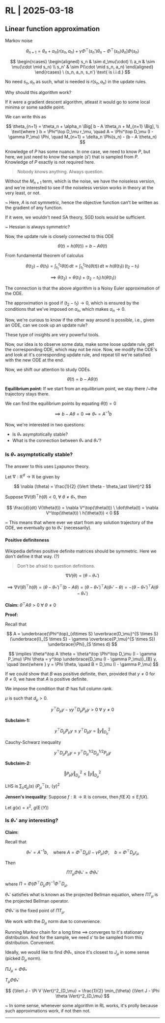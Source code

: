 # RL | 2025-03-18

## Linear function approximation

Markov noise

$$
\theta_{n+1} = \theta_n + \alpha_n \Big[ r(s_n, a_n) + \gamma \Phi^\top(s_n') \theta_n - \Phi^\top(s_n) \theta_n \Big] \Phi(s_n)
$$

$$
\begin{rcases}
\begin{aligned}
s_n & \sim d_\mu(\cdot) \\
a_n & \sim \mu(\cdot \mid s_n) \\
s_n' & \sim P(\cdot \mid s_n, a_n)
\end{aligned}
\end{rcases}
\ (s_n, a_n, s_n') \text{ is i.i.d.}
$$

No need $s_n, a_n$ as such, what is needed is $r(s_n, a_n)$ in the update rules.

Why should this algorithm work?

If it were a gradient descent algorithm, atleast it would go to some local minima or some saddle point.

We can write this as

$$
\theta_{n+1} = \theta_n + \alpha_n \Big[ b - A \theta_n + M_{n+1} \Big], \\ \text{where } b = \Phi^\top D_\mu r_\mu, \quad A = \Phi^\top D_\mu (I - \gamma P_\mu) \Phi, \quad M_{n+1} = \delta_n \Phi(s_n) - (b - A \theta_n)
$$

Knowledge of $P$ has some nuance. In one case, we need to know $P$, but here, we just need to know the sample $(s')$ that is sampled from $P$. Knowledge of $P$ exactly is not required here.

> Nobody knows anything. Always question.

Without the $M_{n+1}$ term, which is the noise, we have the noiseless version, and we're interested to see if the noiseless version works in theory at the very least, or not.

~ Here, $A$ is not symmetric, hence the objective function can't be written as the gradient of any function.

If it were, we wouldn't need SA theory, SGD tools would be sufficient.

~ Hessian is always symmetric?

Now, the update rule is closely connected to this ODE

$$
\dot \theta(t) = h(\theta(t)) = b - A \theta(t)
$$

From fundamental theorem of calculus

$$
\theta(t_2) - \theta(t_1) = \int_{t_1}^{t_2} \dot \theta(t) \, dt = \int_{t_1}^{t_2} h(\theta(t)) \, dt \approx h(\theta(t_1)) \, (t_2 - t_1)
$$

$$
\implies \theta(t_2) = \theta(t_1) + (t_2 - t_1) \, h(\theta(t_1))
$$

The connection is that the above algorithm is a Noisy Euler approximation of the ODE.

The approximation is good if $(t_2 - t_1) \to 0$, which is ensured by the conditions that we've imposed on $\alpha_n$, which makes $\alpha_n \to 0$.

Now, we're curious to know if the other way around is possible, i.e., given an ODE, can we cook up an update rule?

These type of insights are very powerful tools.

Now, our idea is to observe some data, make some loose update rule, get the corresponding ODE, which may not be nice. Now, we modify the ODE's and look at it's corresponding update rule, and repeat till we're satisfied with the new ODE at the end.

Now, we shift our attention to study ODEs.

$$
\dot \theta(t) = b - A \theta(t)
$$

**Equilibrium point**: If we start from an equilibrium point, we stay there /~the trajectory stays there.

We can find the equilibrium points by equating $\dot \theta (t) = 0$

$$
\implies b - A \theta = 0 \implies \theta_\ast = A^{-1} b
$$

Now, we're interested in two questions:

- Is $\theta_\ast$ asymptotically stable?
- What is the connection between $\theta_\ast$ and $\theta_\ast'$?

### Is $\theta_\ast$ asymptotically stable?

The answer to this uses Lyapunov theory.

Let $\nabla: \mathbb{R}^d \to \mathbb{R}$ be given by

$$
\nabla (\theta) = \frac{1}{2} {\Vert \theta - \theta_\ast \Vert}^2
$$

Suppose $\nabla V(\theta)^\top h(\theta) < 0, \ \forall \ \theta \neq \theta_\ast$, then

$$
\frac{d}{dt} V(\theta(t)) = \nabla V^\top(\theta(t)) \ \dot\theta(t) = \nabla V^\top(\theta(t)) \ h(\theta(t)) < 0
$$

~ This means that where ever we start from any solution trajectory of the ODE, we eventually go to $\theta_\ast'$ (necessarily).

#### Positive definiteness

Wikipedia defines positive definite matrices should be symmetric. Here we don't define it that way. (?)

> Don't be afraid to question definitions.

$$
\nabla V(\theta) = (\theta - \theta_\ast')
$$

$$
\implies
\nabla V(\theta)^\top h(\theta)
= {(\theta - \theta_\ast')}^\top (b - A \theta)
= {(\theta - \theta_\ast')}^\top A (\theta_\ast' - \theta)
= - {(\theta - \theta_\ast')}^\top A (\theta - \theta_\ast')
$$

**Claim:** $\theta^\top A \theta > 0 \ \forall \ \theta \neq 0$

**Proof:**

Recall that

$$
A = \underbrace{\Phi^\top}_{d\times S} \overbrace{D_\mu}^{S \times S} (\underbrace{I}_{S \times S} - \gamma \overbrace{P_\mu}^{S \times S}) \underbrace{\Phi}_{S \times d}
$$

$$
\implies
\theta^\top A \theta = \theta^\top \Phi^\top D_\mu (I - \gamma P_\mu) \Phi \theta = y^\top \underbrace{D_\mu (I - \gamma P_\mu)}_{B} y, \quad \text{where } y = \Phi \theta, \quad B = D_\mu (I - \gamma P_\mu)
$$

If we could show that $B$ was positive definite, then, provided that $y \neq 0$ for $\theta \neq 0$, we have that $A$ is positive definite.

We impose the condition that $\Phi$ has full column rank.

$\mu$ is such that $d_\mu > 0$.

$$
y^\top D_\mu y - \gamma y^\top D_\mu P_\mu y > 0 \ \forall \ y \neq 0
$$

**Subclaim-1:**

$$
y^\top D_\mu P_\mu y \leq y^\top D_\mu y = {\Vert y \Vert}^2_{D_\mu}
$$

Cauchy-Schwarz inequality

$$
y^\top D_\mu P_\mu y = y^\top D_\mu^{1/2} D_\mu^{1/2} P_\mu y
$$

**Subclaim-2:**

$$
{\Vert P_\mu y \Vert}^2_{D_\mu} \leq {\Vert y \Vert}^2_{D_\mu}
$$

LHS is $\sum_{s} d_\mu(s) \ {(P_\mu^\top(s, \cdot) y)}^2$

**Jensen's inequality**: Suppose $f: \mathbb{R} \to \mathbb{R}$ is convex, then $f(\operatorname{E}X) \leq \operatorname{E} f(X)$.

Let $g(x) = x^2$, $g(\operatorname{E}(Y))$

### Is $\theta_\ast'$ any interesting?

**Claim:**

Recall that

$$
\theta_\ast' = A^{-1} b, \quad \text{where } A = \Phi^{\top} D_\mu (I - \gamma P_\mu) \Phi, \quad b = \Phi^\top D_\mu r_\mu
$$

Then

$$
\Pi T_\mu \Phi \theta_\ast' = \Phi \theta_\ast'
$$

where $\Pi = \Phi {(\Phi^\top D_\mu \Phi)}^{-1} \Phi^\top D_\mu$.

$\theta_\ast'$ satisfies what is known as the projected Bellman equation, where $\Pi T_\mu$ is the projected Bellman operator.

$\Phi \theta_\ast'$ is the fixed point of $\Pi T_\mu$.

We work with the $D_\mu$ norm due to convenience.

Running Markov chain for a long time $\implies$ converges to it's stationary distribution. And for the sample, we need $s'$ to be sampled from this distribution. Convenient.

Ideally, we would like to find $\Phi \theta_\ast$, since it's closest to $J_\mu$ in some sense (picked $D_\mu$ norm).

$\Pi J_\mu = \Phi \theta_\ast$

$T_\mu \Phi \theta_\ast'$

$$
{\Vert J - \Pi V \Vert}^2_{D_\mu} = \frac{1}{2} \min_{\theta} {\Vert J - \Phi \theta \Vert}^2_{D_\mu}
$$

~ In some sense, whenever some algorithm in RL works, it's prolly because such approximations work, if not then not.

---

